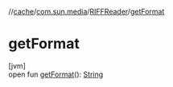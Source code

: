 //[cache](../../../index.md)/[com.sun.media](../index.md)/[RIFFReader](index.md)/[getFormat](get-format.md)

# getFormat

[jvm]\
open fun [getFormat](get-format.md)(): [String](https://docs.oracle.com/javase/8/docs/api/java/lang/String.html)
